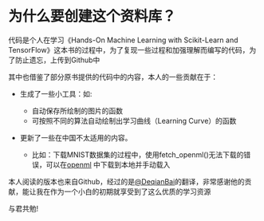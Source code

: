 # 为什么要创建这个资料库？
代码是个人在学习《Hands-On Machine Learning with Scikit-Learn and TensorFlow》这本书的过程中，为了复现一些过程和加强理解而编写的代码，为了防止遗忘，上传到Github中

其中也借鉴了部分原书提供的代码中的内容，本人的一些贡献在于：
* 生成了一些小工具：如:
    * 自动保存所绘制的图片的函数
    * 可按照不同的算法自动绘制出学习曲线（Learning Curve）的函数

* 更新了一些在中国不太适用的内容。
    * 比如：下载MNIST数据集的过程中，使用fetch_openml()无法下载的错误，可以在[openml](https://www.openml.org/d/554) 中下载到本地并手动载入

本人阅读的版本也来自Github，经过的是[@DeqianBai](https://github.com/DeqianBai/Hands-on-Machine-Learning)的翻译，非常感谢他的贡献，能让我在作为一个小白的初期就享受到了这么优质的学习资源

与君共勉!
